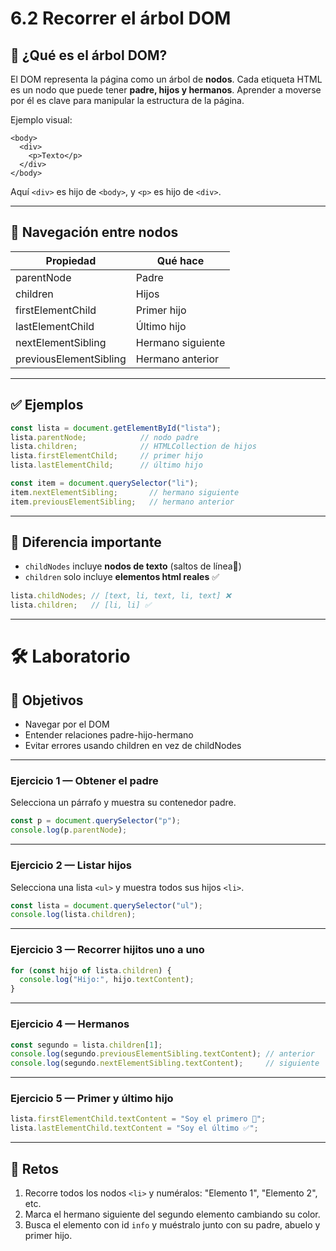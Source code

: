 # 6.2 Recorrer el árbol DOM

## 🌳 ¿Qué es el árbol DOM?

El DOM representa la página como un árbol de **nodos**. Cada etiqueta HTML es un nodo que puede tener **padre, hijos y hermanos**. Aprender a moverse por él es clave para manipular la estructura de la página.

Ejemplo visual:

```
<body>
  <div>
    <p>Texto</p>
  </div>
</body>
```

Aquí `<div>` es hijo de `<body>`, y `<p>` es hijo de `<div>`.

---

## 🧭 Navegación entre nodos

| Propiedad              | Qué hace          |
| ---------------------- | ----------------- |
| parentNode             | Padre             |
| children               | Hijos             |
| firstElementChild      | Primer hijo       |
| lastElementChild       | Último hijo       |
| nextElementSibling     | Hermano siguiente |
| previousElementSibling | Hermano anterior  |

---

## ✅ Ejemplos

```js
const lista = document.getElementById("lista");
lista.parentNode;            // nodo padre
lista.children;              // HTMLCollection de hijos
lista.firstElementChild;     // primer hijo
lista.lastElementChild;      // último hijo
```

```js
const item = document.querySelector("li");
item.nextElementSibling;       // hermano siguiente
item.previousElementSibling;   // hermano anterior
```

---

## 🧱 Diferencia importante

* `childNodes` incluye **nodos de texto** (saltos de línea🐛)
* `children` solo incluye **elementos html reales** ✅

```js
lista.childNodes; // [text, li, text, li, text] ❌
lista.children;   // [li, li] ✅
```

---

# 🛠 Laboratorio

## 🎯 Objetivos

* Navegar por el DOM
* Entender relaciones padre-hijo-hermano
* Evitar errores usando children en vez de childNodes

---

### Ejercicio 1 — Obtener el padre

Selecciona un párrafo y muestra su contenedor padre.

```js
const p = document.querySelector("p");
console.log(p.parentNode);
```

---

### Ejercicio 2 — Listar hijos

Selecciona una lista `<ul>` y muestra todos sus hijos `<li>`.

```js
const lista = document.querySelector("ul");
console.log(lista.children);
```

---

### Ejercicio 3 — Recorrer hijitos uno a uno

```js
for (const hijo of lista.children) {
  console.log("Hijo:", hijo.textContent);
}
```

---

### Ejercicio 4 — Hermanos

```js
const segundo = lista.children[1];
console.log(segundo.previousElementSibling.textContent); // anterior
console.log(segundo.nextElementSibling.textContent);     // siguiente
```

---

### Ejercicio 5 — Primer y último hijo

```js
lista.firstElementChild.textContent = "Soy el primero 🚀";
lista.lastElementChild.textContent = "Soy el último ✅";
```

---

## 🚀 Retos

1. Recorre todos los nodos `<li>` y numéralos: "Elemento 1", "Elemento 2", etc.
2. Marca el hermano siguiente del segundo elemento cambiando su color.
3. Busca el elemento con id `info` y muéstralo junto con su padre, abuelo y primer hijo.